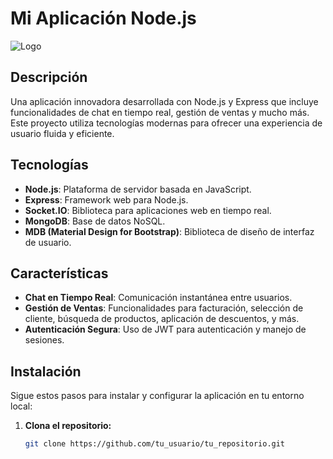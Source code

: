 # Mi Aplicación Node.js

![Logo](https://via.placeholder.com/150) <!-- Cambia la URL del logo según corresponda -->

## Descripción

Una aplicación innovadora desarrollada con Node.js y Express que incluye funcionalidades de chat en tiempo real, gestión de ventas y mucho más. Este proyecto utiliza tecnologías modernas para ofrecer una experiencia de usuario fluida y eficiente.

## Tecnologías

- **Node.js**: Plataforma de servidor basada en JavaScript.
- **Express**: Framework web para Node.js.
- **Socket.IO**: Biblioteca para aplicaciones web en tiempo real.
- **MongoDB**: Base de datos NoSQL.
- **MDB (Material Design for Bootstrap)**: Biblioteca de diseño de interfaz de usuario.

## Características

- **Chat en Tiempo Real**: Comunicación instantánea entre usuarios.
- **Gestión de Ventas**: Funcionalidades para facturación, selección de cliente, búsqueda de productos, aplicación de descuentos, y más.
- **Autenticación Segura**: Uso de JWT para autenticación y manejo de sesiones.

## Instalación

Sigue estos pasos para instalar y configurar la aplicación en tu entorno local:

1. **Clona el repositorio:**
   ```bash
   git clone https://github.com/tu_usuario/tu_repositorio.git
